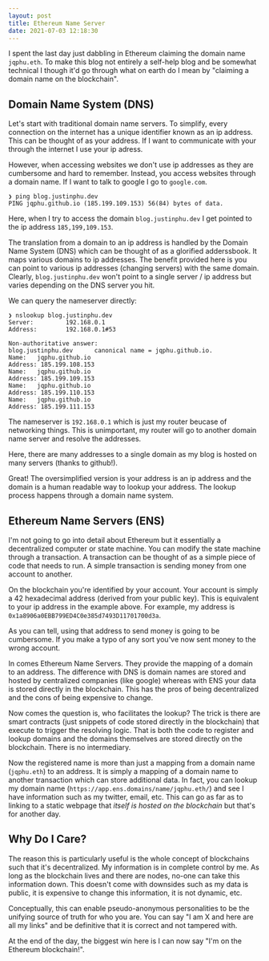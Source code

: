 ```yaml
---
layout: post
title: Ethereum Name Server
date: 2021-07-03 12:18:30
---
```


I spent the last day just dabbling in Ethereum claiming the domain name `jqphu.eth`. To make this
blog not entirely a self-help blog and be somewhat technical I though it'd go through what on earth
do I mean by "claiming a domain name on the blockchain".

## Domain Name System (DNS)

Let's start with traditional domain name servers. To simplify, every connection on the internet has
a unique identifier known as an ip address. This can be thought of as your address. If I want to
communicate with your through the internet I use your ip adress.

However, when accessing websites we don't use ip addresses as they are cumbersome and hard to
remember. Instead, you access websites through a domain name. If I want to talk to google I go to
`google.com`.


```
❯ ping blog.justinphu.dev
PING jqphu.github.io (185.199.109.153) 56(84) bytes of data.
```

Here, when I try to access the domain `blog.justinphu.dev` I get pointed to the ip address
`185,199,109.153`.

The translation from a domain to an ip address is handled by the Domain Name System (DNS) which can
be thought of as a glorified adderssbook. It maps various domains to ip addresses. The benefit
provided here is you can point to various ip addresses (changing servers) with the same domain.
Clearly, `blog.justinphu.dev` won't point to a single server / ip address but varies depending on the DNS
server you hit.

We can query the nameserver directly:

```
❯ nslookup blog.justinphu.dev
Server:         192.168.0.1
Address:        192.168.0.1#53

Non-authoritative answer:
blog.justinphu.dev      canonical name = jqphu.github.io.
Name:   jqphu.github.io
Address: 185.199.108.153
Name:   jqphu.github.io
Address: 185.199.109.153
Name:   jqphu.github.io
Address: 185.199.110.153
Name:   jqphu.github.io
Address: 185.199.111.153
```

The nameserver is `192.168.0.1` which is just my router beucase of networking things. This is
unimportant, my router will go to another domain name server and resolve the addresses.

Here, there are many addresses to a single domain as my blog is hosted on many servers (thanks to
github!).

Great! The oversimplified version is your address is an ip address and the domain is a human
readable way to lookup your address. The lookup process happens through a domain name system.

## Ethereum Name Servers (ENS)

I'm not going to go into detail about Ethereum but it essentially a decentralized computer or state
machine. You can modify the state machine through a transaction. A transaction can be thought of as
a simple piece of code that needs to run. A simple transaction is sending money from one account to
another.

On the blockchain you're identified by your account. Your account is simply a 42 hexadecimal
address (derived from your public key). This is equivalent to your ip address in the example above.
For example, my address is `0x1a8906a0EBB799ED4C0e385d7493D11701700d3a`.

As you can tell, using that address to send money is going to be cumbersome. If you make a typo of
any sort you've now sent money to the wrong account.

In comes Ethereum Name Servers. They provide the mapping of a domain to an address. The difference
with DNS is domain names are stored and hosted by centralized companies (like google) whereas with
ENS your data is stored directly in the blockchain. This has the pros of being decentralized and the
cons of being expensive to change. 

Now comes the question is, who facilitates the lookup? The trick is there are smart contracts (just
snippets of code stored directly in the blockchain) that execute to trigger the resolving logic.
That is both the code to register and lookup domains and the domains themselves are stored directly
on the blockchain. There is no intermediary.

Now the registered name is more than just a mapping from a domain name (`jqphu.eth`) to an address.
It is simply a mapping of a domain name to another transaction which can store additional data. In
fact, you can lookup my domain name (`https://app.ens.domains/name/jqphu.eth/`) and see I have
information such as my twitter, email, etc. This can go as far as to linking to a static webpage
that *itself is hosted on the blockchain* but that's for another day.

## Why Do I Care?

The reason this is particularly useful is the whole concept of blockchains such that it's
decentralized. My information is in complete control by me. As long as the blockchain lives and
there are nodes, no-one can take this information down. This doesn't come with downsides such as my
data is public, it is expensive to change this information, it is not dynamic, etc.

Conceptually, this can enable pseudo-anonymous personalities to be the unifying source of truth for
who you are. You can say "I am X and here are all my links" and be definitive that it is correct and
not tampered with.

At the end of the day, the biggest win here is I can now say "I'm on the Ethereum blockchain!".
